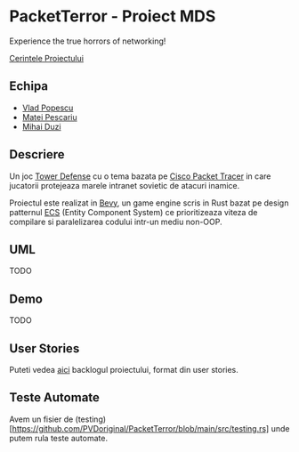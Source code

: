 # PacketTerror - Proiect MDS
Experience the true horrors of networking!

[Cerintele Proiectului](https://app.box.com/notes/46831554845?s=6ly7x02gnt1i3yyjb5hec4no4narasnu)
## Echipa 
- [Vlad Popescu](https://github.com/PVDoriginal)
- [Matei Pescariu](https://github.com/PescaMA)
- [Mihai Duzi](https://github.com/mihaid-asm)

## Descriere
Un joc [Tower Defense](https://en.wikipedia.org/wiki/Tower_defense) cu o tema bazata pe [Cisco Packet Tracer](https://www.netacad.com/cisco-packet-tracer) in care jucatorii protejeaza marele intranet sovietic de atacuri inamice.

Proiectul este realizat in [Bevy](https://bevyengine.org/), un game engine scris in Rust bazat pe design patternul [ECS](https://www.umlboard.com/design-patterns/entity-component-system.html) (Entity Component System) ce prioritizeaza viteza de compilare si paralelizarea codului intr-un mediu non-OOP. 

## UML 
TODO

## Demo 
TODO

## User Stories
Puteti vedea [aici](https://github.com/users/PVDoriginal/projects/6) backlogul proiectului, format din user stories. 

## Teste Automate 
Avem un fisier de (testing)[https://github.com/PVDoriginal/PacketTerror/blob/main/src/testing.rs] unde putem rula teste automate.

